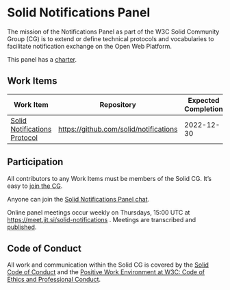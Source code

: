 # Solid Notifications Panel

The mission of the Notifications Panel as part of the W3C Solid Community Group (CG) is to extend or define technical protocols and vocabularies to facilitate notification exchange on the Open Web Platform.

This panel has a [charter](https://github.com/solid/process/blob/main/notifications-panel-charter.md).

## Work Items

|Work Item|Repository|Expected Completion|
|-|-|-|
|[Solid Notifications Protocol](https://solid.github.io/notifications/protocol)|https://github.com/solid/notifications|2022-12-30|


## Participation

All contributors to any Work Items must be members of the Solid CG. It’s easy to [join the CG](https://www.w3.org/community/solid/join).

Anyone can join the [Solid Notifications Panel chat](https://gitter.im/solid/notifications-panel).

Online panel meetings occur weekly on Thursdays, 15:00 UTC at https://meet.jit.si/solid-notifications . Meetings are transcribed and [published](https://github.com/solid/notifications-panel/tree/main/meetings/).

## Code of Conduct

All work and communication within the Solid CG is covered by the [Solid Code of Conduct](https://github.com/solid/process/blob/main/code-of-conduct.md) and the [Positive Work Environment at W3C: Code of Ethics and Professional Conduct](https://www.w3.org/Consortium/cepc/).
